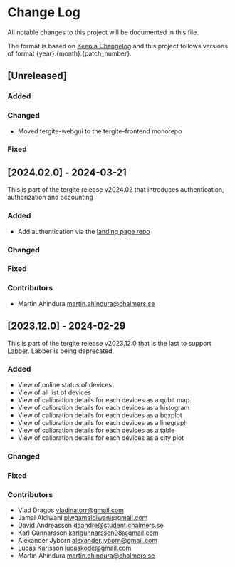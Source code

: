 # Change Log

All notable changes to this project will be documented in this file.

The format is based on [Keep a Changelog](http://keepachangelog.com/)
and this project follows versions of format {year}.{month}.{patch_number}.

## [Unreleased]

### Added

### Changed

- Moved tergite-webgui to the tergite-frontend monorepo

### Fixed

## [2024.02.0] - 2024-03-21

This is part of the tergite release v2024.02 that introduces authentication, authorization and accounting

### Added

-   Add authentication via the [landing page repo](https://github.com/tergite/tergite-landing-page/)

### Changed

### Fixed

### Contributors

-   Martin Ahindura <martin.ahindura@chalmers.se>

## [2023.12.0] - 2024-02-29

This is part of the tergite release v2023.12.0 that is the last to support [Labber](https://www.keysight.com/us/en/products/software/application-sw/labber-software.html).
Labber is being deprecated.

### Added

-   View of online status of devices
-   View of all list of devices
-   View of calibration details for each devices as a qubit map
-   View of calibration details for each devices as a histogram
-   View of calibration details for each devices as a boxplot
-   View of calibration details for each devices as a linegraph
-   View of calibration details for each devices as a table
-   View of calibration details for each devices as a city plot

### Changed

### Fixed

### Contributors

-   Vlad Dragos <vladinatorr@gmail.com>
-   Jamal Aldiwani <plwgamaldiwani@gmail.com>
-   David Andreasson <daandre@student.chalmers.se>
-   Karl Gunnarsson <karlgunnarsson98@gmail.com>
-   Alexander Jyborn <alexander.jyborn@gmail.com>
-   Lucas Karlsson <lucaskode@gmail.com>
-   Martin Ahindura <martin.ahindura@chalmers.se>

